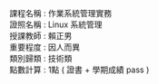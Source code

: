 課程名稱 : 作業系統管理實務 <BR>
證照名稱 : Linux 系統管理 <BR>
授課教師 : 賴正男 <BR>
重要程度 : 因人而異 <BR>
類別歸類 : 技術類 <br>
點數計算 : 1點 ( 證書 + 學期成績 pass )
